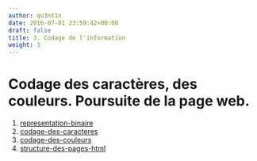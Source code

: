 ```yaml
---
author: qu3nt1n
date: 2016-07-01 23:59:42+00:00
draft: false
title: 3. Codage de l'information
weight: 3
---
```


# Codage des caractères, des couleurs. Poursuite de la page web.




1. [representation-binaire](/docs/isn/isn-travaux-pratiques/3-codage-de-linformation/3-1-representation-binaire)
1. [codage-des-caracteres](/docs/isn/isn-travaux-pratiques/3-codage-de-linformation/3-2-codage-des-caracteres)
1. [codage-des-couleurs](/docs/isn/isn-travaux-pratiques/3-codage-de-linformation/3-3-codage-des-couleurs)
1. [structure-des-pages-html](/docs/isn/isn-travaux-pratiques/3-codage-de-linformation/3-4-structure-des-pages-html)
